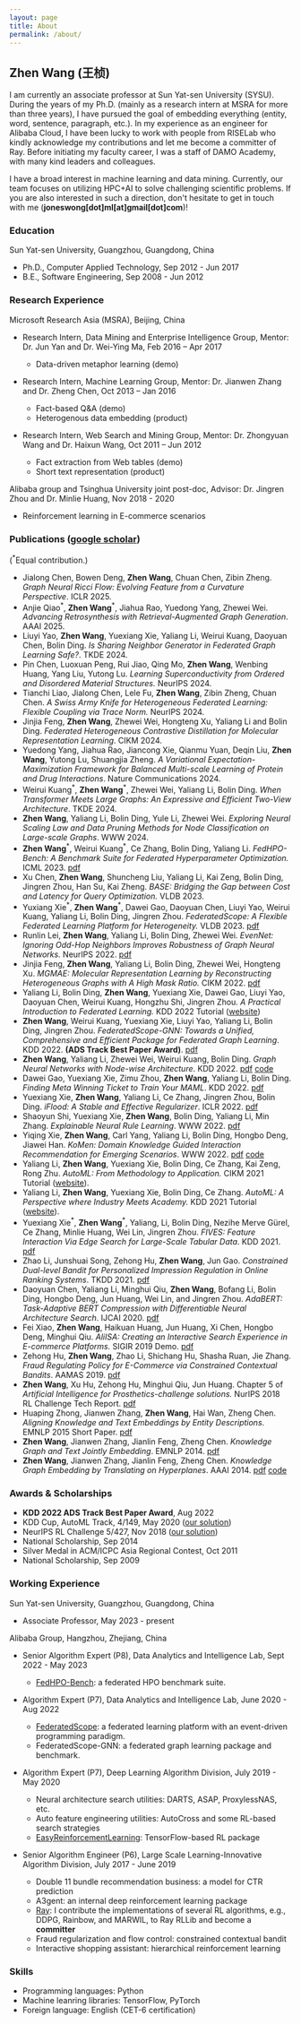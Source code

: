 ```yaml
---
layout: page
title: About
permalink: /about/
---
```

## Zhen Wang (王桢)

I am currently an associate professor at Sun Yat-sen University (SYSU). During the years of my Ph.D. (mainly as a research intern at MSRA for more than three years), I have pursued the goal of embedding everything (entity, word, sentence, paragraph, etc.). In my experience as an engineer for Alibaba Cloud, I have been lucky to work with people from RISELab who kindly acknowledge my contributions and let me become a committer of Ray. Before initiating my faculty career, I was a staff of DAMO Academy, with many kind leaders and colleagues.

I have a broad interest in machine learning and data mining. Currently, our team focuses on utilizing HPC+AI to solve challenging scientific problems. If you are also interested in such a direction, don't hesitate to get in touch with me (**joneswong\[dot\]ml\[at\]gmail\[dot\]com**)!

### Education
Sun Yat-sen University, Guangzhou, Guangdong, China

- Ph.D., Computer Applied Technology, Sep 2012 - Jun 2017
- B.E., Software Engineering, Sep 2008 - Jun 2012

### Research Experience
Microsoft Research Asia (MSRA), Beijing, China

- Research Intern, Data Mining and Enterprise Intelligence Group, Mentor: Dr. Jun Yan and Dr. Wei-Ying Ma, Feb 2016 – Apr 2017
    - Data-driven metaphor learning (demo)
     
- Research Intern, Machine Learning Group, Mentor: Dr. Jianwen Zhang and Dr. Zheng Chen, Oct 2013 – Jan 2016
    - Fact-based Q&A (demo)
    - Heterogenous data embedding (product)
    
- Research Intern, Web Search and Mining Group, Mentor: Dr. Zhongyuan Wang and Dr. Haixun Wang, Oct 2011 – Jun 2012
    - Fact extraction from Web tables (demo)
    - Short text representation (product)

Alibaba group and Tsinghua University joint post-doc, Advisor: Dr. Jingren Zhou and Dr. Minlie Huang, Nov 2018 - 2020

- Reinforcement learning in E-commerce scenarios


### Publications ([google scholar](https://scholar.google.com/citations?user=e5CqTBMAAAAJ&hl=en))

(<sup>\*</sup>Equal contribution.)

- Jialong Chen, Bowen Deng, **Zhen Wang**, Chuan Chen, Zibin Zheng. *Graph Neural Ricci Flow: Evolving Feature from a Curvature Perspective*. ICLR 2025.
- Anjie Qiao<sup>\*</sup>, **Zhen Wang**<sup>\*</sup>, Jiahua Rao, Yuedong Yang, Zhewei Wei. *Advancing Retrosynthesis with Retrieval-Augmented Graph Generation*. AAAI 2025.
- Liuyi Yao, **Zhen Wang**, Yuexiang Xie, Yaliang Li, Weirui Kuang, Daoyuan Chen, Bolin Ding. *Is Sharing Neighbor Generator in Federated Graph Learning Safe?*. TKDE 2024.
- Pin Chen, Luoxuan Peng, Rui Jiao, Qing Mo, **Zhen Wang**, Wenbing Huang, Yang Liu, Yutong Lu. *Learning Superconductivity from Ordered and Disordered Material Structures.* NeurIPS 2024.
- Tianchi Liao, Jialong Chen, Lele Fu, **Zhen Wang**, Zibin Zheng, Chuan Chen. *A Swiss Army Knife for Heterogeneous Federated Learning: Flexible Coupling via Trace Norm.* NeurIPS 2024.
- Jinjia Feng, **Zhen Wang**, Zhewei Wei, Hongteng Xu, Yaliang Li and Bolin Ding. *Federated Heterogeneous Contrastive Distillation for Molecular Representation Learning*. CIKM 2024.
- Yuedong Yang, Jiahua Rao, Jiancong Xie, Qianmu Yuan, Deqin Liu, **Zhen Wang**, Yutong Lu, Shuangjia Zheng. *A Variational Expectation-Maximization Framework for Balanced Multi-scale Learning of Protein and Drug Interactions*. Nature Communications 2024.
- Weirui Kuang<sup>\*</sup>, **Zhen Wang**<sup>\*</sup>, Zhewei Wei, Yaliang Li, Bolin Ding. *When Transformer Meets Large Graphs: An Expressive and Efficient Two-View Architecture*. TKDE 2024.
- **Zhen Wang**, Yaliang Li, Bolin Ding, Yule Li, Zhewei Wei. *Exploring Neural Scaling Law and Data Pruning Methods for Node Classification on Large-scale Graphs*. WWW 2024.
- **Zhen Wang**<sup>\*</sup>, Weirui Kuang<sup>\*</sup>, Ce Zhang, Bolin Ding, Yaliang Li. *FedHPO-Bench: A Benchmark Suite for Federated Hyperparameter Optimization.* ICML 2023. [pdf](https://proceedings.mlr.press/v202/wang23n.html)
- Xu Chen, **Zhen Wang**, Shuncheng Liu, Yaliang Li, Kai Zeng, Bolin Ding, Jingren Zhou, Han Su, Kai Zheng. *BASE: Bridging the Gap between Cost and Latency for Query Optimization.* VLDB 2023.
- Yuxiang Xie<sup>\*</sup>, **Zhen Wang**<sup>\*</sup>, Dawei Gao, Daoyuan Chen, Liuyi Yao, Weirui Kuang, Yaliang Li, Bolin Ding, Jingren Zhou. *FederatedScope: A Flexible Federated Learning Platform for Heterogeneity.* VLDB 2023. [pdf](https://www.vldb.org/pvldb/vol16/p1059-li.pdf)
- Runlin Lei, **Zhen Wang**, Yaliang Li, Bolin Ding, Zhewei Wei. *EvenNet: Ignoring Odd-Hop Neighbors Improves Robustness of Graph Neural Networks.* NeurIPS 2022. [pdf](https://openreview.net/pdf?id=SPoiDLr3WE7)
- Jinjia Feng, **Zhen Wang**, Yaliang Li, Bolin Ding, Zhewei Wei, Hongteng Xu. *MGMAE: Molecular Representation Learning by Reconstructing Heterogeneous Graphs with A High Mask Ratio.* CIKM 2022. [pdf](https://dl.acm.org/doi/abs/10.1145/3511808.3557395)
- Yaliang Li, Bolin Ding, **Zhen Wang**, Yuexiang Xie, Dawei Gao, Liuyi Yao, Daoyuan Chen, Weirui Kuang, Hongzhu Shi, Jingren Zhou. *A Practical Introduction to Federated Learning.* KDD 2022 Tutorial ([website](https://joneswong.github.io/KDD22FLTutorial/))
- **Zhen Wang**, Weirui Kuang, Yuexiang Xie, Liuyi Yao, Yaliang Li, Bolin Ding, Jingren Zhou. *FederatedScope-GNN: Towards a Unified, Comprehensive and Efficient Package for Federated Graph Learning*. KDD 2022. **(ADS Track Best Paper Award)**. [pdf](https://dl.acm.org/doi/10.1145/3534678.3539112)
- **Zhen Wang**, Yaliang Li, Zhewei Wei, Weirui Kuang, Bolin Ding. *Graph Neural Networks with Node-wise Architecture*. KDD 2022. [pdf](https://dl.acm.org/doi/10.1145/3534678.3539387) [code](https://github.com/joneswong/NWGNN)
- Dawei Gao, Yuexiang Xie, Zimu Zhou, **Zhen Wang**, Yaliang Li, Bolin Ding. *Finding Meta Winning Ticket to Train Your MAML*. KDD 2022. [pdf](https://dl.acm.org/doi/10.1145/3534678.3539467)
- Yuexiang Xie, **Zhen Wang**, Yaliang Li, Ce Zhang, Jingren Zhou, Bolin Ding. *iFlood: A Stable and Effective Regularizer*. ICLR 2022. [pdf](https://openreview.net/forum?id=MsHnJPaBUZE)
- Shaoyun Shi, Yuexiang Xie, **Zhen Wang**, Bolin Ding, Yaliang Li, Min Zhang. *Explainable Neural Rule Learning*. WWW 2022. [pdf](https://dl.acm.org/doi/abs/10.1145/3485447.3512023)
- Yiqing Xie, **Zhen Wang**, Carl Yang, Yaliang Li, Bolin Ding, Hongbo Deng, Jiawei Han. *KoMen: Domain Knowledge Guided Interaction Recommendation for Emerging Scenarios*. WWW 2022. [pdf](https://dl.acm.org/doi/10.1145/3485447.3512177) [code](https://github.com/Veronicium/taskEmbedding)
- Yaliang Li, **Zhen Wang**, Yuexiang Xie, Bolin Ding, Ce Zhang, Kai Zeng, Rong Zhu. *AutoML: From Methodology to Application.* CIKM 2021 Tutorial ([website](https://joneswong.github.io/CIKM21AutoMLTutorial/)).
- Yaliang Li, **Zhen Wang**, Yuexiang Xie, Bolin Ding, Ce Zhang. *AutoML: A Perspective where Industry Meets Academy.* KDD 2021 Tutorial ([website](https://joneswong.github.io/KDD21AutoMLTutorial/)).
- Yuexiang Xie<sup>\*</sup>, **Zhen Wang**<sup>\*</sup>, Yaliang, Li, Bolin Ding, Nezihe Merve Gürel, Ce Zhang, Minlie Huang, Wei Lin, Jingren Zhou. *FIVES: Feature Interaction Via Edge Search for Large-Scale Tabular Data*. KDD 2021. [pdf](https://dl.acm.org/doi/10.1145/3447548.3467066)
- Zhao Li, Junshuai Song, Zehong Hu, **Zhen Wang**, Jun Gao. *Constrained Dual-level Bandit for Personalized Impression Regulation in Online Ranking Systems*. TKDD 2021. [pdf](https://dl.acm.org/doi/10.1145/3461340)
- Daoyuan Chen, Yaliang Li, Minghui Qiu, **Zhen Wang**, Bofang Li, Bolin Ding, Hongbo Deng, Jun Huang, Wei Lin, and Jingren Zhou. *AdaBERT: Task-Adaptive BERT Compression with Differentiable Neural Architecture Search*. IJCAI 2020. [pdf](https://dl.acm.org/doi/10.5555/3491440.3491781)
- Fei Xiao, **Zhen Wang**, Haikuan Huang, Jun Huang, Xi Chen, Hongbo Deng, Minghui Qiu. *AliISA: Creating an Interactive Search Experience in E-commerce Platforms.* SIGIR 2019 Demo. [pdf](https://dl.acm.org/doi/10.1145/3331184.3331409)
- Zehong Hu, **Zhen Wang**, Zhao Li, Shichang Hu, Shasha Ruan, Jie Zhang. *Fraud Regulating Policy for E-Commerce via Constrained Contextual Bandits*. AAMAS 2019. [pdf](https://dl.acm.org/doi/10.5555/3306127.3331846)
- **Zhen Wang**, Xu Hu, Zehong Hu, Minghui Qiu, Jun Huang. Chapter 5 of *Artificial Intelligence for Prosthetics-challenge solutions.* NurIPS 2018 RL Challenge Tech Report. [pdf](https://arxiv.org/abs/1902.02441)
- Huaping Zhong, Jianwen Zhang, **Zhen Wang**, Hai Wan, Zheng Chen. *Aligning Knowledge and Text Embeddings by Entity Descriptions*. EMNLP 2015 Short Paper. [pdf](https://aclanthology.org/D15-1031/)
- **Zhen Wang**, Jianwen Zhang, Jianlin Feng, Zheng Chen. *Knowledge Graph and Text Jointly Embedding*. EMNLP 2014. [pdf](https://aclanthology.org/D14-1167/)
- **Zhen Wang**, Jianwen Zhang, Jianlin Feng, Zheng Chen. *Knowledge Graph Embedding by Translating on Hyperplanes*. AAAI 2014. [pdf](https://dl.acm.org/doi/10.5555/2893873.2894046) [code](https://github.com/joneswong/TransH)


### Awards & Scholarships

- **KDD 2022 ADS Track Best Paper Award**, Aug 2022
- KDD Cup, AutoML Track, 4/149, May 2020 ([our solution](https://github.com/joneswong/AutoGraph))
- NeurIPS RL Challenge 5/427, Nov 2018 ([our solution](https://github.com/joneswong/rl_stadium))
- National Scholarship, Sep 2014
- Silver Medal in ACM/ICPC Asia Regional Contest, Oct 2011
- National Scholarship, Sep 2009


### Working Experience

Sun Yat-sen University, Guangzhou, Guangdong, China

- Associate Professor, May 2023 - present


Alibaba Group, Hangzhou, Zhejiang, China

- Senior Algorithm Expert (P8), Data Analytics and Intelligence Lab, Sept 2022 - May 2023

    - [FedHPO-Bench](https://github.com/alibaba/FederatedScope/tree/master/benchmark/FedHPOB): a federated HPO benchmark suite.

- Algorithm Expert (P7), Data Analytics and Intelligence Lab, June 2020 - Aug 2022

    - [FederatedScope](https://github.com/alibaba/FederatedScope): a federated learning platform with an event-driven programming paradigm.
    - FederatedScope-GNN: a federated graph learning package and benchmark.

- Algorithm Expert (P7), Deep Learning Algorithm Division, July 2019 - May 2020

    - Neural architecture search utilities: DARTS, ASAP, ProxylessNAS, etc.
    - Auto feature engineering utilities: AutoCross and some RL-based search strategies
    - [EasyReinforcementLearning](https://github.com/alibaba/EasyReinforcementLearning): TensorFlow-based RL package

- Senior Algorithm Engineer (P6), Large Scale Learning-Innovative Algorithm Division, July 2017 - June 2019

    - Double 11 bundle recommendation business: a model for CTR prediction
    - A3gent: an internal deep reinforcement learning package
    - [Ray](https://github.com/ray-project/ray): I contribute the implementations of several RL algorithms, e.g., DDPG, Rainbow, and MARWIL, to Ray RLLib and become a **committer**
    - Fraud regularization and flow control: constrained contextual bandit
    - Interactive shopping assistant: hierarchical reinforcement learning


### Skills

- Programming languages: Python
- Machine leanring libraries: TensorFlow, PyTorch
- Foreign language: English (CET-6 certification)
